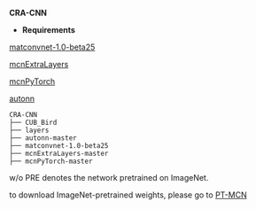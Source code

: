 **CRA-CNN**

 - **Requirements**
 
[matconvnet-1.0-beta25](https://github.com/vlfeat/matconvnet)

[mcnExtraLayers](https://github.com/albanie/mcnExtraLayers)

[mcnPyTorch](https://github.com/albanie/mcnPyTorch)

[autonn](https://github.com/vlfeat/autonn)

```
CRA-CNN
├── CUB_Bird
├── layers
├── autonn-master
├── matconvnet-1.0-beta25
├── mcnExtraLayers-master
├── mcnPyTorch-master
```

w/o PRE denotes the network pretrained on ImageNet.

to download ImageNet-pretrained weights, please go to [PT-MCN](https://www.robots.ox.ac.uk/~albanie/mcn-models.html)
